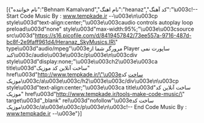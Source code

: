 [{"نام خواننده":"Behnam Kamalvand","نام اهنگ":"heanaz","کد آهنگ":"\u003c!-- Start Code Music By : www.tempkade.ir --\u003e\n\u003cp style\u003d\"text-align:center;\"\u003e\u003caudio controls autoplay loop preload\u003d\"none\" style\u003d\"max-width:95%;\"\u003e\u003csource src\u003d\"https://s16.picofile.com/d/8419457842/73ee557a-9716-487d-bc8f-2e9faff961d4/Heranaz_SkyMusics.IR\" type\u003d\"audio/mpeg\"\u003eمرورگر شما از Player ساپورت نمی کند\u003c/audio\u003e\u003c/p\u003e\n\u003cdiv style\u003d\"display:none;\"\u003e\u003ch2\u003e\u003ca title\u003d\"ساخت آنلاین کد موزیک\" href\u003d\"http://www.tempkade.ir/\"\u003eساخت کد موزیک\u003c/a\u003e\u003c/h2\u003e\u003c/div\u003e\n\u003cp style\u003d\"text-align:center;\"\u003e\u003ca title\u003d\"ساخت آنلاین کد موزیک\" href\u003d\"http://www.tempkade.ir/tools-make-code-music/\" target\u003d\"_blank\" rel\u003d\"nofollow\"\u003eساخت کد موزیک\u003c/a\u003e\u003c/p\u003e\n\u003c!-- End Code Music By : www.tempkade.ir --\u003e"}]